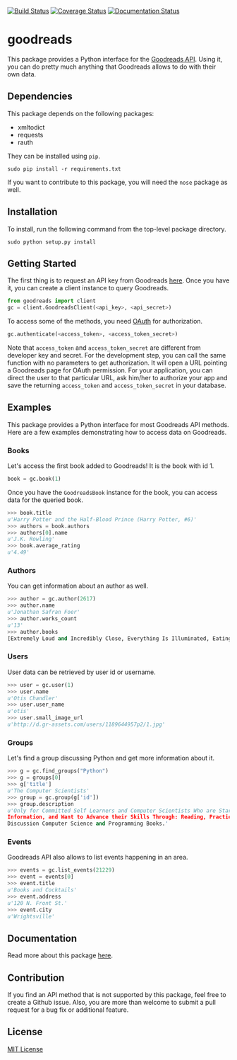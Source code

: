 
[![Build Status](http://img.shields.io/travis/sefakilic/goodreads.svg)](https://travis-ci.org/sefakilic/goodreads)
[![Coverage Status](http://img.shields.io/coveralls/sefakilic/goodreads.svg)](https://coveralls.io/r/sefakilic/goodreads)
[![Documentation Status](https://readthedocs.org/projects/goodreads/badge/?version=latest)](https://readthedocs.org/projects/goodreads/?badge=latest)

# goodreads

This package provides a Python interface for the
[Goodreads API](http://goodreads.com/api). Using it, you can do pretty much
anything that Goodreads allows to do with their own data.

## Dependencies
This package depends on the following packages:

- xmltodict
- requests
- rauth

They can be installed using `pip`.

```
sudo pip install -r requirements.txt
```

If you want to contribute to this package, you will need the `nose` package as
well.

## Installation

To install, run the following command from the top-level package directory.

```
sudo python setup.py install
```

## Getting Started

The first thing is to request an API key from Goodreads
[here](https://www.goodreads.com/api/keys). Once you have it, you can create a
client instance to query Goodreads.

```python
from goodreads import client
gc = client.GoodreadsClient(<api_key>, <api_secret>)
```

To access some of the methods, you need [OAuth](http://oauth.net/) for
authorization.

```python
gc.authenticate(<access_token>, <access_token_secret>)
```

Note that `access_token` and `access_token_secret` are different from developer
key and secret. For the development step, you can call the same function with no
parameters to get authorization. It will open a URL pointing a Goodreads page
for OAuth permission. For your application, you can direct the user to that
particular URL, ask him/her to authorize your app and save the returning
`access_token` and `access_token_secret` in your database.

## Examples

This package provides a Python interface for most Goodreads API methods. Here
are a few examples demonstrating how to access data on Goodreads.

### Books

Let's access the first book added to Goodreads! It is the book with id 1.

```python
book = gc.book(1)
```

Once you have the `GoodreadsBook` instance for the book, you can access data for
the queried book.

```python
>>> book.title
u'Harry Potter and the Half-Blood Prince (Harry Potter, #6)'
>>> authors = book.authors
>>> authors[0].name
u'J.K. Rowling'
>>> book.average_rating
u'4.49'
```

### Authors

You can get information about an author as well.

```python
>>> author = gc.author(2617)
>>> author.name
u'Jonathan Safran Foer'
>>> author.works_count
u'13'
>>> author.books
[Extremely Loud and Incredibly Close, Everything Is Illuminated, Eating Animals, Tree of Codes, Everything is Illuminated & Extremely Loud and Incredibly Close, The unabridged pocketbook of lightning, The Future Dictionary of America, A Convergence of Birds: Original Fiction and Poetry Inspired by Joseph Cornell, New American Haggadah, The Sixth Borough]
```

### Users

User data can be retrieved by user id or username.

```python
>>> user = gc.user(1)
>>> user.name
u'Otis Chandler'
>>> user.user_name
u'otis'
>>> user.small_image_url
u'http://d.gr-assets.com/users/1189644957p2/1.jpg'
```

### Groups

Let's find a group discussing Python and get more information about it.

```python
>>> g = gc.find_groups("Python")
>>> g = groups[0]
>>> g['title']
u'The Computer Scientists'
>>> group = gc.group(g['id'])
>>> group.description
u'Only for Committed Self Learners and Computer Scientists Who are Starving for
Information, and Want to Advance their Skills Through: Reading, Practicing and
Discussion Computer Science and Programming Books.'
```

### Events

Goodreads API also allows to list events happening in an area.

```python
>>> events = gc.list_events(21229)
>>> event = events[0]
>>> event.title
u'Books and Cocktails'
>>> event.address
u'120 N. Front St.'
>>> event.city
u'Wrightsville'
```

## Documentation

Read more about this package [here](http://goodreads.readthedocs.org/en/latest/).

## Contribution

If you find an API method that is not supported by this package, feel free to
create a Github issue. Also, you are  more than welcome to submit a pull request
for a bug fix or additional feature.

## License

[MIT License](http://opensource.org/licenses/mit-license.php)


